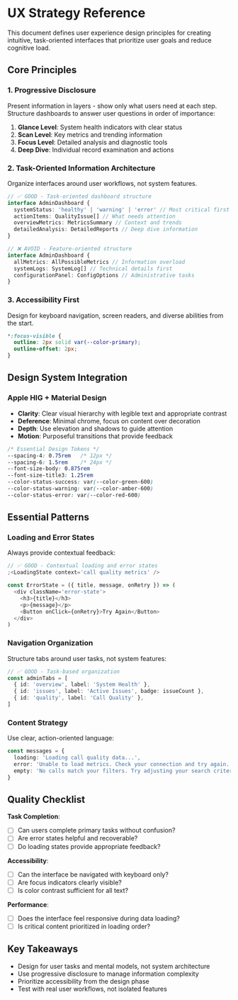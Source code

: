 # UX Strategy Reference

This document defines user experience design principles for creating intuitive, task-oriented interfaces that prioritize user goals and reduce cognitive load.

## Core Principles

### 1. **Progressive Disclosure**

Present information in layers - show only what users need at each step. Structure dashboards to answer user questions in order of importance:

1. **Glance Level**: System health indicators with clear status
2. **Scan Level**: Key metrics and trending information
3. **Focus Level**: Detailed analysis and diagnostic tools
4. **Deep Dive**: Individual record examination and actions

### 2. **Task-Oriented Information Architecture**

Organize interfaces around user workflows, not system features.

```typescript
// ✅ GOOD - Task-oriented dashboard structure
interface AdminDashboard {
  systemStatus: 'healthy' | 'warning' | 'error' // Most critical first
  actionItems: QualityIssue[] // What needs attention
  overviewMetrics: MetricsSummary // Context and trends
  detailedAnalysis: DetailedReports // Deep dive information
}

// ❌ AVOID - Feature-oriented structure
interface AdminDashboard {
  allMetrics: AllPossibleMetrics // Information overload
  systemLogs: SystemLog[] // Technical details first
  configurationPanel: ConfigOptions // Administrative tasks
}
```

### 3. **Accessibility First**

Design for keyboard navigation, screen readers, and diverse abilities from the start.

```css
*:focus-visible {
  outline: 2px solid var(--color-primary);
  outline-offset: 2px;
}
```

## Design System Integration

### Apple HIG + Material Design

- **Clarity**: Clear visual hierarchy with legible text and appropriate contrast
- **Deference**: Minimal chrome, focus on content over decoration
- **Depth**: Use elevation and shadows to guide attention
- **Motion**: Purposeful transitions that provide feedback

```css
/* Essential Design Tokens */
--spacing-4: 0.75rem   /* 12px */
--spacing-6: 1.5rem    /* 24px */
--font-size-body: 0.875rem
--font-size-title3: 1.25rem
--color-status-success: var(--color-green-600)
--color-status-warning: var(--color-amber-600)
--color-status-error: var(--color-red-600)
```

## Essential Patterns

### Loading and Error States

Always provide contextual feedback:

```typescript
// ✅ GOOD - Contextual loading and error states
;<LoadingState context='call quality metrics' />

const ErrorState = ({ title, message, onRetry }) => (
  <div className='error-state'>
    <h3>{title}</h3>
    <p>{message}</p>
    <Button onClick={onRetry}>Try Again</Button>
  </div>
)
```

### Navigation Organization

Structure tabs around user tasks, not system features:

```typescript
// ✅ GOOD - Task-based organization
const adminTabs = [
  { id: 'overview', label: 'System Health' },
  { id: 'issues', label: 'Active Issues', badge: issueCount },
  { id: 'quality', label: 'Call Quality' },
]
```

### Content Strategy

Use clear, action-oriented language:

```typescript
const messages = {
  loading: 'Loading call quality data...',
  error: 'Unable to load metrics. Check your connection and try again.',
  empty: 'No calls match your filters. Try adjusting your search criteria.',
}
```

## Quality Checklist

**Task Completion**:

- [ ] Can users complete primary tasks without confusion?
- [ ] Are error states helpful and recoverable?
- [ ] Do loading states provide appropriate feedback?

**Accessibility**:

- [ ] Can the interface be navigated with keyboard only?
- [ ] Are focus indicators clearly visible?
- [ ] Is color contrast sufficient for all text?

**Performance**:

- [ ] Does the interface feel responsive during data loading?
- [ ] Is critical content prioritized in loading order?

## Key Takeaways

- Design for user tasks and mental models, not system architecture
- Use progressive disclosure to manage information complexity
- Prioritize accessibility from the design phase
- Test with real user workflows, not isolated features
